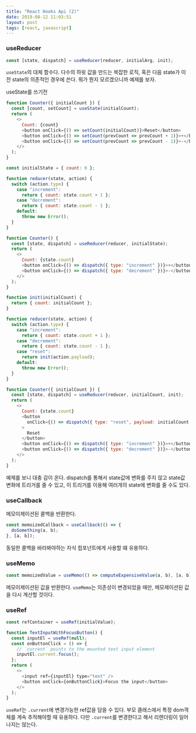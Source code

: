 ```yaml
---
title: "React Hooks Api (2)"
date: 2019-08-12 11:03:51
layout: post
tags: [react, javascript]
---
```


### useReducer

```javascript
const [state, dispatch] = useReducer(reducer, initialArg, init);
```

`useState`의 대체 함수다. 다수의 하윗 값을 만드는 복잡한 로직, 혹은 다음 state가 이전 state의 의존적인 경우에 쓴다. 뭐가 뭔지 모르겠으니까 예제를 보자.

useState를 쓰기전

```javascript
function Counter({ initialCount }) {
  const [count, setCount] = useState(initialCount);
  return (
    <>
      Count: {count}
      <button onClick={() => setCount(initialCount)}>Reset</button>
      <button onClick={() => setCount(prevCount => prevCount + 1)}>+</button>
      <button onClick={() => setCount(prevCount => prevCount - 1)}>-</button>
    </>
  );
}
```

```javascript
const initialState = { count: 0 };

function reducer(state, action) {
  switch (action.type) {
    case "increment":
      return { count: state.count + 1 };
    case "decrement":
      return { count: state.count - 1 };
    default:
      throw new Error();
  }
}

function Counter() {
  const [state, dispatch] = useReducer(reducer, initialState);
  return (
    <>
      Count: {state.count}
      <button onClick={() => dispatch({ type: "increment" })}>+</button>
      <button onClick={() => dispatch({ type: "decrement" })}>-</button>
    </>
  );
}
```

```javascript
function init(initialCount) {
  return { count: initialCount };
}

function reducer(state, action) {
  switch (action.type) {
    case "increment":
      return { count: state.count + 1 };
    case "decrement":
      return { count: state.count - 1 };
    case "reset":
      return init(action.payload);
    default:
      throw new Error();
  }
}

function Counter({ initialCount }) {
  const [state, dispatch] = useReducer(reducer, initialCount, init);
  return (
    <>
      Count: {state.count}
      <button
        onClick={() => dispatch({ type: "reset", payload: initialCount })}
      >
        Reset
      </button>
      <button onClick={() => dispatch({ type: "increment" })}>+</button>
      <button onClick={() => dispatch({ type: "decrement" })}>-</button>
    </>
  );
}
```

예제를 보니 대충 감이 온다. dispatch를 통해서 state값에 변화를 주지 않고 state값 변화에 트리거를 줄 수 있고, 이 트리거를 이용해 여러개의 state에 변화를 줄 수도 있다.

### useCallback

메모이제이션된 콜백을 반환한다.

```javascript
const memoizedCallback = useCallback(() => {
  doSomething(a, b);
}, [a, b]);
```

동일한 콜백을 바라봐야하는 자식 컴포넌트에게 사용할 떄 유용하다.

### useMemo

```javascript
const memoizedValue = useMemo(() => computeExpensiveValue(a, b), [a, b]);
```

메모이제이션된 값을 반환한다. `useMemo`는 의존성이 변경되었을 때만, 메모제이션된 값을 다시 계산할 것이다.

### useRef

```javascript
const refContainer = useRef(initialValue);

function TextInputWithFocusButton() {
  const inputEl = useRef(null);
  const onButtonClick = () => {
    // `current` points to the mounted text input element
    inputEl.current.focus();
  };
  return (
    <>
      <input ref={inputEl} type="text" />
      <button onClick={onButtonClick}>Focus the input</button>
    </>
  );
}
```

`useRef`는 `.current`에 변경가능한 ref값을 담을 수 있다. 부모 클래스에서 특정 dom객체를 계속 추적해야할 때 유용하다. 다만 `.current`를 변경한다고 해서 리렌더링이 일어나지는 않는다.

